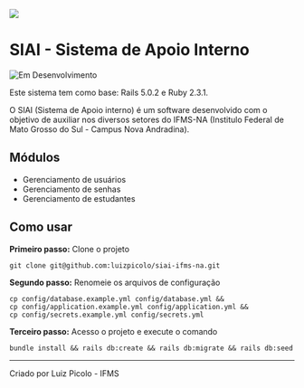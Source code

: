 ![](https://raw.githubusercontent.com/luizpicolo/siai-ifms-na/master/app/assets/images/logo_ifms.png?token=ABT0W4aSOnogYpUeUhFZlcp1WgNYR34Gks5Yv3kuwA%3D%3D)


# SIAI - Sistema de Apoio Interno

![Em Desenvolvimento](http://messages.hellobits.com/success.svg?message=Em%20Desenvolvimento)

Este sistema tem como base: Rails 5.0.2 e Ruby 2.3.1.

O SIAI (Sistema de Apoio interno) é um software desenvolvido com o objetivo de auxiliar nos diversos setores do IFMS-NA (Institulo Federal de Mato Grosso do Sul - Campus Nova Andradina).

## Módulos

 - Gerenciamento de usuários
 - Gerenciamento de senhas
 - Gerenciamento de estudantes

## Como usar

**Primeiro passo:** Clone o projeto

    git clone git@github.com:luizpicolo/siai-ifms-na.git

**Segundo passo:** Renomeie os arquivos de configuração

    cp config/database.example.yml config/database.yml &&
    cp config/application.example.yml config/application.yml &&
    cp config/secrets.example.yml config/secrets.yml

**Terceiro passo:** Acesso o projeto e execute o comando

    bundle install && rails db:create && rails db:migrate && rails db:seed
______
Criado por Luiz Picolo - IFMS
